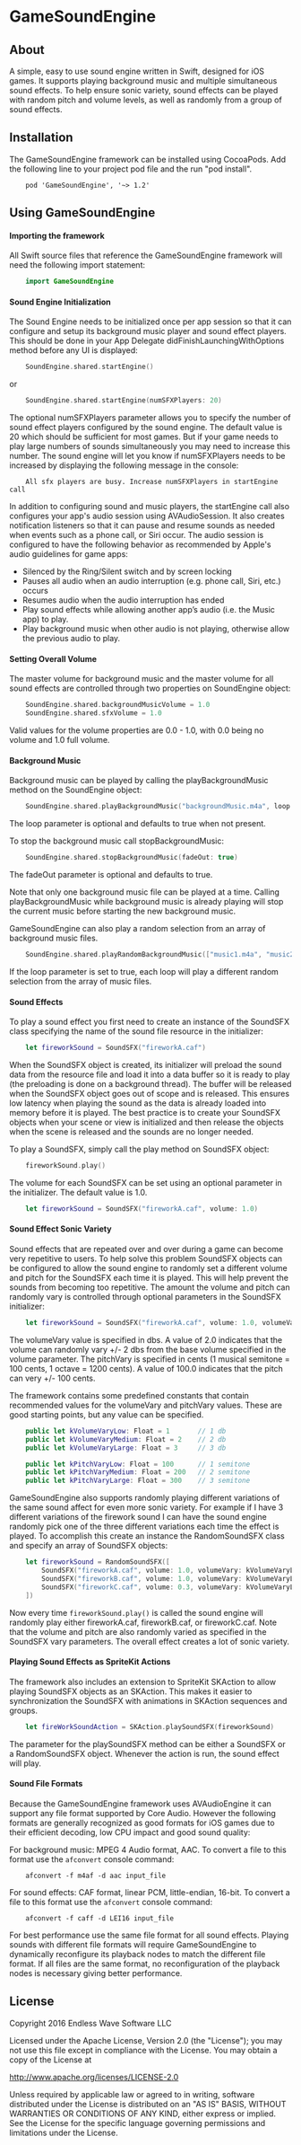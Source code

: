 # GameSoundEngine

## About
A simple, easy to use sound engine written in Swift, designed for iOS games. It supports playing background music and multiple simultaneous sound effects. To help ensure sonic variety, sound effects can be played with random pitch and volume levels, as well as randomly from a group of sound effects. 

## Installation
The GameSoundEngine framework can be installed using CocoaPods. Add the following line to your project pod file and the run "pod install".

```text
	pod 'GameSoundEngine', '~> 1.2'
```

## Using GameSoundEngine

#### Importing the framework
All Swift source files that reference the GameSoundEngine framework will need the following import statement:

```swift
	import GameSoundEngine
```

#### Sound Engine Initialization
The Sound Engine needs to be initialized once per app session so that it can configure and setup its background music player and sound effect players. This should be done in your App Delegate didFinishLaunchingWithOptions method before any UI is displayed:

```swift
	SoundEngine.shared.startEngine()
```

or

```swift
	SoundEngine.shared.startEngine(numSFXPlayers: 20)
```

The optional numSFXPlayers parameter allows you to specify the number of sound effect players configured by the sound engine. The default value is 20 which should be sufficient for most games. But if your game needs to play large numbers of sounds simultaneously you may need to increase this number. The sound engine will let you know if numSFXPlayers needs to be increased by displaying the following message in the console:

```text
	All sfx players are busy. Increase numSFXPlayers in startEngine call
```

In addition to configuring sound and music players, the startEngine call also configures your app's audio session using AVAudioSession. It also creates notification listeners so that it can pause and resume sounds as needed when events such as a phone call, or Siri occur. The audio session is configured to have the following behavior as recommended by Apple's audio guidelines for game apps:

  - Silenced by the Ring/Silent switch and by screen locking
  - Pauses all audio when an audio interruption (e.g. phone call, Siri, etc.) occurs
  - Resumes audio when the audio interruption has ended
  - Play sound effects while allowing another app’s audio (i.e. the Music app) to play.
  - Play background music when other audio is not playing, otherwise allow the previous audio to play.

#### Setting Overall Volume
The master volume for background music and the master volume for all sound effects are controlled through two properties on SoundEngine object:

```swift
	SoundEngine.shared.backgroundMusicVolume = 1.0
	SoundEngine.shared.sfxVolume = 1.0
```

Valid values for the volume properties are 0.0 - 1.0, with 0.0 being no volume and 1.0 full volume.

#### Background Music
Background music can be played by calling the playBackgroundMusic method on the SoundEngine object:

```swift
	SoundEngine.shared.playBackgroundMusic("backgroundMusic.m4a", loop: true)
```

The loop parameter is optional and defaults to true when not present.

To stop the background music call stopBackgroundMusic:

```swift
	SoundEngine.shared.stopBackgroundMusic(fadeOut: true)
```

The fadeOut parameter is optional and defaults to true.

Note that only one background music file can be played at a time. Calling playBackgroundMusic while background music is already playing will stop the current music before starting the new background music.

GameSoundEngine can also play a random selection from an array of background music files. 

```swift
	SoundEngine.shared.playRandomBackgroundMusic(["music1.m4a", "music2.m4a", "music3.m4a"], loop: true)
```

If the loop parameter is set to true, each loop will play a different random selection from the array of music files.

#### Sound Effects
To play a sound effect you first need to create an instance of the SoundSFX class specifying the name of the sound file resource in the initializer:

```swift
	let fireworkSound = SoundSFX("fireworkA.caf")
```

When the SoundSFX object is created, its initializer will preload the sound data from the resource file and load it into a data buffer so it is ready to play (the preloading is done on a background thread). The buffer will be released when the SoundSFX object goes out of scope and is released. This ensures low latency when playing the sound as the data is already loaded into memory before it is played. The best practice is to create your SoundSFX objects when your scene or view is initialized and then release the objects when the scene is released and the sounds are no longer needed.

To play a SoundSFX, simply call the play method on SoundSFX object:

```swift
	fireworkSound.play()
```

The volume for each SoundSFX can be set using an optional parameter in the initializer. The default value is 1.0.

```swift
	let fireworkSound = SoundSFX("fireworkA.caf", volume: 1.0)
```

#### Sound Effect Sonic Variety
Sound effects that are repeated over and over during a game can become very repetitive to users. To help solve this problem SoundSFX objects can be configured to allow the sound engine to randomly set a different volume and pitch for the SoundSFX each time it is played. This will help prevent the sounds from becoming too repetitive. The amount the volume and pitch can randomly vary is controlled through optional parameters in the SoundSFX initializer:

```swift
	let fireworkSound = SoundSFX("fireworkA.caf", volume: 1.0, volumeVary: 2.0, pitchVary: 100.0)
```

The volumeVary value is specified in dbs. A value of 2.0 indicates that the volume can randomly vary +/- 2 dbs from the base volume specified in the volume parameter. The pitchVary is specified in cents (1 musical semitone = 100 cents, 1 octave = 1200 cents). A value of 100.0 indicates that the pitch can very +/- 100 cents.

The framework contains some predefined constants that contain recommended values for the volumeVary and pitchVary values. These are good starting points, but any value can be specified.

```swift
	public let kVolumeVaryLow: Float = 1       // 1 db
	public let kVolumeVaryMedium: Float = 2    // 2 db
	public let kVolumeVaryLarge: Float = 3     // 3 db

	public let kPitchVaryLow: Float = 100      // 1 semitone
	public let kPitchVaryMedium: Float = 200   // 2 semitone
	public let kPitchVaryLarge: Float = 300    // 3 semitone
```

GameSoundEngine also supports randomly playing different variations of the same sound affect for even more sonic variety. For example if I have 3 different variations of the firework sound I can have the sound engine randomly pick one of the three different variations each time the effect is played. To accomplish this create an instance the RandomSoundSFX class and specify an array of SoundSFX objects:

```swift
    let fireworkSound = RandomSoundSFX([
        SoundSFX("fireworkA.caf", volume: 1.0, volumeVary: kVolumeVaryLarge, pitchVary:kPitchVaryLow),
        SoundSFX("fireworkB.caf", volume: 1.0, volumeVary: kVolumeVaryLarge, pitchVary:kPitchVaryLow),
        SoundSFX("fireworkC.caf", volume: 0.3, volumeVary: kVolumeVaryLarge, pitchVary:kPitchVaryLarge)
    ])
```

Now every time `fireworkSound.play()` is called the sound engine will randomly play either fireworkA.caf, fireworkB.caf, or fireworkC.caf. Note that the volume and pitch are also randomly varied as specified in the SoundSFX vary parameters. The overall effect creates a lot of sonic variety.

#### Playing Sound Effects as SpriteKit Actions
The framework also includes an extension to SpriteKit SKAction to allow playing SoundSFX objects as an SKAction. This makes it easier to synchronization the SoundSFX with animations in SKAction sequences and groups.

```swift
	let fireWorkSoundAction = SKAction.playSoundSFX(fireworkSound)
```

The parameter for the playSoundSFX method can be either a SoundSFX or a RandomSoundSFX object. Whenever the action is run, the sound effect will play.

#### Sound File Formats
Because the GameSoundEngine framework uses AVAudioEngine it can support any file format supported by Core Audio. However the following formats are generally recognized as good formats for iOS games due to their efficient decoding, low CPU impact and good sound quality:

For background music: MPEG 4 Audio format, AAC. To convert a file to this format use the `afconvert` console command:

```text
	afconvert -f m4af -d aac input_file
```

For sound effects: CAF format, linear PCM, little-endian, 16-bit. To convert a file to this format use the `afconvert` console command:

```text
	afconvert -f caff -d LEI16 input_file
```

For best performance use the same file format for all sound effects. Playing sounds with different file formats will require GameSoundEngine to dynamically reconfigure its playback nodes to match the different file format. If all files are the same format, no reconfiguration of the playback nodes is necessary giving better performance.

## License
Copyright 2016 Endless Wave Software LLC

Licensed under the Apache License, Version 2.0 (the "License");
you may not use this file except in compliance with the License.
You may obtain a copy of the License at

http://www.apache.org/licenses/LICENSE-2.0

Unless required by applicable law or agreed to in writing, software
distributed under the License is distributed on an "AS IS" BASIS,
WITHOUT WARRANTIES OR CONDITIONS OF ANY KIND, either express or implied.
See the License for the specific language governing permissions and
limitations under the License.

